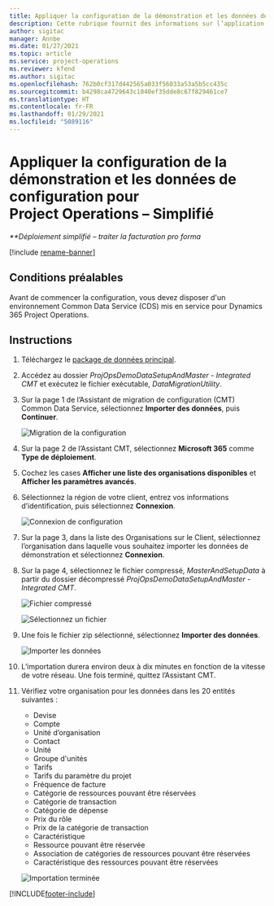 ```yaml
---
title: Appliquer la configuration de la démonstration et les données de configuration – Simplifié
description: Cette rubrique fournit des informations sur l’application de la configuration de démonstration et des données de configuration dans Project Operations.
author: sigitac
manager: Annbe
ms.date: 01/27/2021
ms.topic: article
ms.service: project-operations
ms.reviewer: kfend
ms.author: sigitac
ms.openlocfilehash: 762b0cf317d442565a033f56033a53a5b5cc435c
ms.sourcegitcommit: b4298ca4729643c1040ef35dde8c67f829461ce7
ms.translationtype: HT
ms.contentlocale: fr-FR
ms.lasthandoff: 01/29/2021
ms.locfileid: "5089116"
---
```

# <a name="apply-demo-setup-and-configuration-data-for-project-operations---lite"></a>Appliquer la configuration de la démonstration et les données de configuration pour Project Operations – Simplifié 

_**Déploiement simplifié – traiter la facturation pro forma_

[!include [rename-banner](~/includes/cc-data-platform-banner.md)]

## <a name="prerequisites"></a>Conditions préalables

Avant de commencer la configuration, vous devez disposer d'un environnement Common Data Service (CDS) mis en service pour Dynamics 365 Project Operations.


## <a name="instructions"></a>Instructions

1. Téléchargez le [package de données principal](https://download.microsoft.com/download/3/4/1/341bf279-a64f-4baa-af31-ce624859b518/ProjOpsSampleSetupData%20-%20CE%20only%20CMT.zip). 
2. Accédez au dossier *ProjOpsDemoDataSetupAndMaster - Integrated CMT* et exécutez le fichier exécutable, *DataMigrationUtility*.
3. Sur la page 1 de l’Assistant de migration de configuration (CMT) Common Data Service, sélectionnez **Importer des données**, puis **Continuer**.

    ![Migration de la configuration](./media/1ConfigurationMigration.png)

4. Sur la page 2 de l’Assistant CMT, sélectionnez **Microsoft 365** comme **Type de déploiement**.
5. Cochez les cases **Afficher une liste des organisations disponibles** et **Afficher les paramètres avancés**.
6. Sélectionnez la région de votre client, entrez vos informations d’identification, puis sélectionnez **Connexion**.

   ![Connexion de configuration](./media/2ConfigurationSignin.png)

7. Sur la page 3, dans la liste des Organisations sur le Client, sélectionnez l’organisation dans laquelle vous souhaitez importer les données de démonstration et sélectionnez **Connexion**.
8. Sur la page 4, sélectionnez le fichier compressé, *MasterAndSetupData* à partir du dossier décompressé *ProjOpsDemoDataSetupAndMaster - Integrated CMT*.

   ![Fichier compressé](./media/3ZipFile.png)

   ![Sélectionnez un fichier](./media/4SelectAFile.png)

9. Une fois le fichier zip sélectionné, sélectionnez **Importer des données**.

   ![Importer les données](./media/5ImportData.png)

10. L’importation durera environ deux à dix minutes en fonction de la vitesse de votre réseau. Une fois terminé, quittez l’Assistant CMT. 
11. Vérifiez votre organisation pour les données dans les 20 entités suivantes :

    -   Devise
    -   Compte
    -   Unité d’organisation
    -   Contact
    -   Unité
    -   Groupe d'unités
    -   Tarifs
    -   Tarifs du paramètre du projet 
    -   Fréquence de facture
    -   Catégorie de ressources pouvant être réservées
    -   Catégorie de transaction
    -   Catégorie de dépense
    -   Prix du rôle
    -   Prix de la catégorie de transaction
    -   Caractéristique
    -   Ressource pouvant être réservée
    -   Association de catégories de ressources pouvant être réservées
    -   Caractéristique des ressources pouvant être réservées

    ![Importation terminée](./media/6CompleteImport.png)


[!INCLUDE[footer-include](../includes/footer-banner.md)]